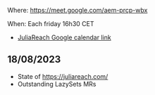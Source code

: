 Where: https://meet.google.com/aem-prcp-wbx

When: Each friday 16h30 CET
  - [JuliaReach Google calendar link](https://calendar.google.com/calendar/u/2?cid=anVsaWFyZWFjaC5kZXZAZ21haWwuY29t)

## 18/08/2023

- State of https://juliareach.com/
- Outstanding LazySets MRs 
